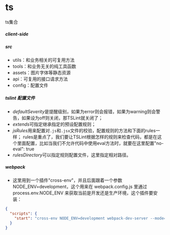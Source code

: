 # ts
ts集合

##### client-side

##### src
 - utils：和业务相关的可复用方法
 - tools：和业务无关的纯工具函数
 - assets：图片字体等静态资源
 - api：可复用的接口请求方法
 - config：配置文件
#####  tslint 配置文件
 - <em>defaultSeverity</em>是提醒级别，如果为error则会报错，如果为warning则会警告，如果设为off则关闭，那TSLint就关闭了；
 - <em>extends</em>可指定继承指定的预设配置规则；
 - <em>jsRules</em>用来配置对<code>.js</code>和<code>.jsx</code>文件的校验，配置规则的方法和下面的rules一样；
rules是重点了，我们要让TSLint根据怎样的规则来检查代码，都是在这个里面配置，比如当我们不允许代码中使用eval方法时，就要在这里配置"no-eval": true
 - <em>rulesDirectory</em>可以指定规则配置文件，这里指定相对路径。

##### webpack

- 这里用到一个插件"cross-env"，并且后面跟着一个参数 NODE_ENV=development，这个用来在 webpack.config.js 里通过 process.env.NODE_ENV 来获取当前是开发还是生产环境，这个插件要安装：
```json
{
  "scripts": {
    "start": "cross-env NODE_ENV=development webpack-dev-server --mode=development --config build/webpack.config.js"
  }
}
```
